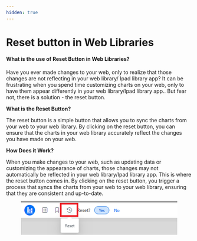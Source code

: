 ```yaml
---
hidden: true
---
```


# Reset button in Web Libraries

#### What is the use of Reset Button in Web Libraries? <a href="#what-is-the-use-of-reset-button-in-web-libraries" id="what-is-the-use-of-reset-button-in-web-libraries"></a>

Have you ever made changes to your web, only to realize that those changes are not reflecting in your web library/ Ipad library app? It can be frustrating when you spend time customizing charts on your web, only to have them appear differently in your web library/Ipad library app.. But fear not, there is a solution - the reset button.

**What is the Reset Button?**

The reset button is a simple button that allows you to sync the charts from your web to your web library. By clicking on the reset button, you can ensure that the charts in your web library accurately reflect the changes you have made on your web.

**How Does it Work?**

When you make changes to your web, such as updating data or customizing the appearance of charts, those changes may not automatically be reflected in your web library/Ipad library app. This is where the reset button comes in. By clicking on the reset button, you trigger a process that syncs the charts from your web to your web library, ensuring that they are consistent and up-to-date.

<figure><img src="../.gitbook/assets/image (1) (1).png" alt=""><figcaption></figcaption></figure>
